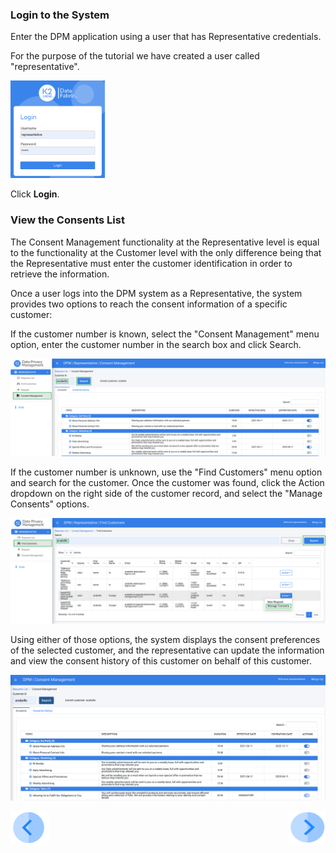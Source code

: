 ### Login to the System

Enter the DPM application using a user that has Representative credentials.

For the purpose of the tutorial we have created a user called "representative".

<img src="../images/representative_login.png" width="30%" height="30%">                         

Click **Login**.

### View the Consents List

The Consent Management functionality at the Representative level is equal to the functionality at the Customer level with the only difference being that the Representative must enter the customer identification in order to retrieve the information. 

Once a user logs into the DPM system as a Representative, the system provides two options to reach the consent information of a specific customer: 

If the customer number is known, select the "Consent Management" menu option, enter the customer number in the search box and click Search. 

![image](../images/08_Consent_Rep_ConsentsScreen.png)     

If the customer number is unknown, use the "Find Customers" menu option and search for the customer. Once the customer was found, click the Action dropdown on the right side of the customer record, and select the "Manage Consents" options.

![image](../images/08_Consent_Rep_Find_Customer.png)  

Using either of those options, the system displays the consent preferences of the selected customer, and the representative can update the information and view the consent history of this customer on behalf of this customer.

![image](../images/08_02_Consent_Rep_Search.png)
  

[![Previous](../images/Previous.png)]( 07_01_Representative_Consent_Tutorial.md)[<img align="right" width="60" height="54" src="../images/Next.png">](07_04_Representative_Opt_In_or_Opt_Out.md)
